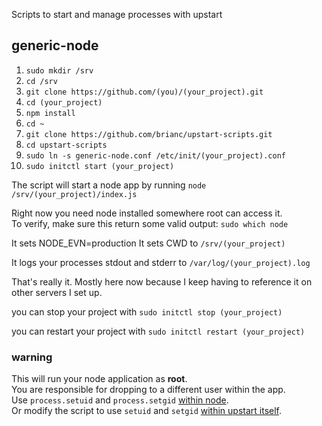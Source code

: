 Scripts to start and manage processes with upstart

## generic-node

1. `sudo mkdir /srv`
2. `cd /srv`
3. `git clone https://github.com/(you)/(your_project).git`
4. `cd (your_project)`
5. `npm install`
6. `cd ~`
7. `git clone https://github.com/brianc/upstart-scripts.git`
8. `cd upstart-scripts`
9. `sudo ln -s generic-node.conf /etc/init/(your_project).conf`
10. `sudo initctl start (your_project)`

The script will start a node app by running `node /srv/(your_project)/index.js`

Right now you need node installed somewhere root can access it.  
To verify, make sure this return some valid output: `sudo which node`

It sets NODE_EVN=production
It sets CWD to `/srv/(your_project)`

It logs your processes stdout and stderr to `/var/log/(your_project).log`

That's really it.  Mostly here now because I keep having to reference it on other servers I set up.

you can stop your project with `sudo initctl stop (your_project)`

you can restart your project with `sudo initctl restart (your_project)`

### warning
This will run your node application as __root__.  
You are responsible for dropping to a different user within the app.  
Use `process.setuid` and `process.setgid` [within node](http://nodejs.org/api/process.html#process_process_setuid_id).  
Or modify the script to use `setuid` and `setgid` [within upstart itself](http://upstart.ubuntu.com/cookbook/#setuid).
